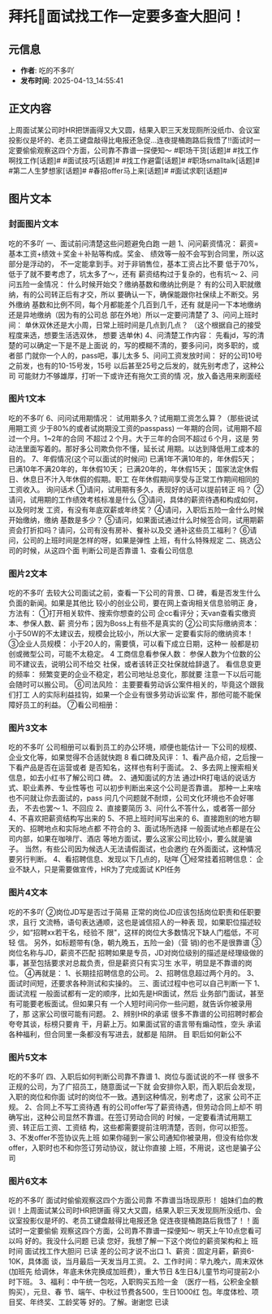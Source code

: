 # 拜托🙏面试找工作一定要多查大胆问！

## 元信息
- **作者**: 吃的不多吖
- **发布时间**: 2025-04-13_14:55:41

## 正文内容

上周面试某公司时HR把饼画得又大又圆，结果入职三天发现厕所没纸巾、会议室投影仪是坏的、老员工键盘敲得比电报还急促…连夜提桶跑路后我悟了‼️面试时一定要偷偷观察这四个方面，公司靠不靠谱一探便知～
#职场干货[话题]# #找工作啊找工作[话题]# #面试技巧[话题]# #找工作避雷[话题]# #职场smalltalk[话题]# #第二人生梦想家[话题]# #春招offer马上来[话题]# #面试求职[话题]#

## 图片文本

### 封面图片文本

吃的不多吖
一、面试前问清楚这些问题避免白跑
一趟
1、问问薪资情况：
薪资=基本工资+绩效＋奖金＋补贴等构成。奖金、
绩效等一般不会写到合同里，所以这部分是浮动的，
不一定能拿到手。对于非销售位，基本工资占比不要
低于70%，低于了就不要考虑了，坑太多了～，还有
薪资结构过于复杂的，也有坑～
2、问问五险一金情况：
什么时候开始交？缴纳基数和缴纳比例是？
有的公司入职就缴纳，有的公司转正后有才交，所以
要确认一下，确保能跟你社保续上不断交。另外缴纳
基数和比例不同，每个月都能差个几百到几千，还有
就是问一下本地缴纳还是异地缴纳（因为有的公司总
部在外地）所以一定要问清楚了
3、问问上班时间：
单休双休还是大小周，日常上班时间是几点到几点？
（这个根据自己的接受程度来选，想要生活选双休，
想要  选单休)
4、问清楚工作内容：
先看jd，写的清楚的可以确定一下是不是上面说
的，写的模糊不清的，要多问问，岗多职的，或者部
门就你一个人的，pass吧，事儿太多
5、问问工资发放时间：
好的公司10号之前发，也有的10-15号发，15号
以后甚至25号之后发的，就先别考虑了，这种公司
可能财力不够雄厚，打听一下或许还有拖欠工资的情
况，放入备选用来刷面经

### 图片1文本

吃的不多吖
6、问问试用期情况：
试用期多久？试用期工资怎么算？（那些说试用期工资
少于80%的或者试岗期没工资的passpass)
一年期的合同，试用期不超过一个月。1~2年的合同
不超过２个月。大于三年的合同不超过６个月，这是
劳动法里面写着的。那好多公司欺负你不懂，延长试
用期。以达到降低用工成本的目的。
7、年假情况(这个可以面试的时候问)
已满1年不满10年的，年休假5天；
已满10年不满20年的，年休假10天；
已满20年的，年休假15天；
国家法定休假日、休息日不汁入年休假的假期。职工
在年休假期间享受与正常工作期间相同的工资收入。
询问话术
①请问，试用期有多久，表现好的话可以提前转正
吗？
②请问，试用期的工作绩效考核标准是什么
③请问，具体的薪资待遇和构成如何，以及何时发
工资，有没有年底双薪或年终奖？
④请问，入职后五险一金什么时候开始缴纳，缴纳
基数是多少？
⑤请问，如果面试通过什么时候签合同，试用期薪
资会打折扣吗？请问，公司有没有房补、餐补以及交
通补这些员工福利？
⑥请问，公司的上班时间是怎样的呀，如果是弹性
上班，有什么特殊规定
二、挑选公司的时候，从这四个面
判断公司是否靠谱
1、查看公司信息

### 图片2文本

吃的不多吖
去较大公司面试之前，查看一下公司的背景、□
碑，看是否发生什么负面的新闻。如果是其他比
较小的创业公司，要在网上查询相关信息验明正
身，方法有：
①打开相关软件、搜索你想查的公司
企cc看评分；天van查看实缴资本、参保人数、薪
资分布；因为Boss上有些不是真实的
②公司实际缴纳资本：
小于50W的不太建议去，规模会比较小，所以大家一
定要看实际的缴纳资本！
③企业人员规模：
小于20人的，需要慎，可以看下成立日期，这种一
般都是初创或微型公司，可能不太稳定。
4
工商信息看参保人数：
参保人数为个位数的公司不建议去，说明公司不给交
社保，或者该转正交社保就给辞退了。
看信息变更的频率：
频繁变更的企业不稳定，若公司地址总变化，那就要
注意一下以后可能会随时可以搬公司。
⑥司法风险：
主要要看劳动诉公案件相关的，毕竟这个跟我们打工
人的实际利益挂钩，如果一个企业有很多劳动诉讼案
件，那他可能不能保障好员工的利益。
⑦看公司相册：

### 图片3文本

吃的不多吖
公司相册可以看到员工的办公环境，顺便也能估计一
下公司的规模、企业文化等，如果觉得不合适就快跑
8
看口碑及风评：
1、看产品介绍，之后搜一下看产品是否在运营或者
是否知名，这样也有利于面试。
2、多去网上搜索相关信息，如去小红书了解公司口
碑。
2、通知面试的方法
通过HR打电话的说话方式、职业素养、专业性等也
可以初步判断出来这个公司是否靠谱。
那种一上来啥也不问就让你去面试的，pass
问几个问题就不耐烦，公司文化环境也不会好哪去，
不去也罢～
1、不回应
2、直接要简历
3、问什么不答什么，或者答一部分
4、不喜欢把薪资结构写出来的
5、不把上班时间写出来的
6、直接跑别的地方聊天的、招聘地点和实际地点都
不符合的
3、面试场所选择
一般面试地点都是在公司内部，如果在咖啡厅、酒店
等地方面试，要么这家公司比较小，要么就是骗子。
当然，有些公司因为候选人无法请假面试，也会邀约
在外面面试，这种情况要另行判断。
4、看招聘信息、发现以下几点的，哒咩
①经常挂着招聘信息：
企业不缺人，只是需要做宣传，HR为了完成面试
KPI任务

### 图片4文本

吃的不多吖
②岗位JD写是否过于简易
正常的岗位JD应该包括岗位职责和任职要求，且行
文流畅，语句表达通顺，这也是诚信招人的一种表
现，如果职位描述较少，如“招聘xx若干名，经验不
限"，这样的岗位大多数情况下缺人门槛低，不可轻
信。
另外，如标题带有(急，朝九晚五，五险一金)（营
销)的也不是很靠谱
③
岗位名称与JD，薪资不匹配
招聘如果是专员，JD对岗位级别的描述是经理级做的
事，甚至包括要求对总裁负责，但是薪资只有实习生
水平，明显是不靠谱的岗位。
④再就是：
1、长期挂招聘信息的公司。
2、招聘信息超过两个月的。
3、面试时间短，还要求各种测试和实操的。
三、面试过程中也可以自己判断一下
1、面试流程
一般面试都有一定的顺序，比如先是HR面试，然后
业务部门面试，甚至有可能要老板面试。但如果只有
一个人短时间问你一些问题，就告诉你被录用了，那
这家公司很可能有问题。
2、辨别HR的承诺
很多不靠谱的公司招聘时都会夸夸其谈，标榜只要肯
干，月薪上万。如果面试官的语言带有煽动性，空头
承诺各种福利，但合同里一条都没有写进去，就都是
陷阱。
目
职后如何新公不

### 图片5文本

吃的不多吖
四、入职后如何判断公司靠不靠谱
1、岗位与面试说的不一样
很多不正规的公司，为了广招员工，随意面试一下就
会安排你入职，而入职后会发现，入职的岗位和你面
试时的岗位不一致。遇到这种情况，别考虑了，这家
公司不正规。
2、合同上不写工资待遇
有的公司offer写了薪资待遇，但劳动合同上却不
明确写出，这种公司显然不靠谱。在签订劳动合同的
时候，一定要看清试用期工资、转正后工资、工资结
构，这些都需要提前注明清楚，否则，你可以拒签。
3、不发offer不签协议先上班
如果你碰到一家公司通知你被录用，但没有给你发
offer，入职时也不和你签订劳动协议，就让你直接
上班，不用说，这也是骗子公司

### 图片6文本

吃的不多吖
面试时偷偷观察这四个方面公司靠
不靠谱当场现原形！
姐妹们血的教训！上周面试某公司时HR把饼画
得又大又圆，结果入职三天发现厕所没纸巾、会
议室投影仪是坏的、老员工键盘敲得比电报还急
促连夜提桶跑路后我悟了！！面试时一定要偷偷
观察这四个方面，公司靠不靠谱一探便知～
明天上午10点您看可以吗
好的。我没什么问题
已读
您好，我想了解一下这个岗位的薪资架构和上
班时间
面试找工作大胆问
已读
差的公司才说不出口
1、薪资：固定月薪，薪资6-10K，具体面
谈，当月最后一天发当月工资。
2、工作时间：早九晚六，周末双休(加班先
给调休，年底未休完换成加班费），重大节日
&生日&儿童节均可提前2小时下班。
3、福利：中午统一包吃，入职购买五险一金
（医疗一档，公积金全额购买），元旦、春
节、端午、中秋过节费各500，生日1000红
包。年度体检、项目奖、年终奖、工龄奖等
好的。了解。谢谢您
已读